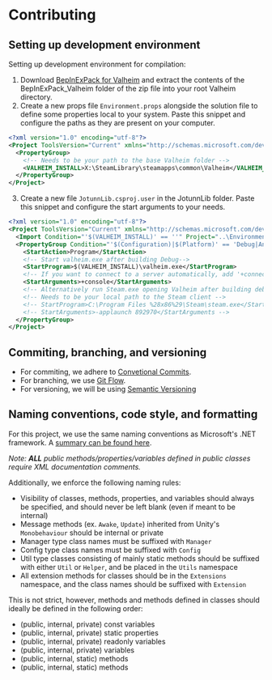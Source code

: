 # Contributing

## Setting up development environment
Setting up development environment for compilation:

1. Download [BepInExPack for Valheim](https://valheim.thunderstore.io/package/denikson/BepInExPack_Valheim/) and extract the contents of the BepInExPack_Valheim folder of the zip file into your root Valheim directory.
2. Create a new props file `Environment.props` alongside the solution file to define some properties local to your system. Paste this snippet and configure the paths as they are present on your computer.
```xml
<?xml version="1.0" encoding="utf-8"?>
<Project ToolsVersion="Current" xmlns="http://schemas.microsoft.com/developer/msbuild/2003">
  <PropertyGroup>
    <!-- Needs to be your path to the base Valheim folder -->
    <VALHEIM_INSTALL>X:\SteamLibrary\steamapps\common\Valheim</VALHEIM_INSTALL>
  </PropertyGroup>
</Project>
```
3. Create a new file `JotunnLib.csproj.user` in the JotunnLib folder. Paste this snippet and configure the start arguments to your needs.
```xml
<?xml version="1.0" encoding="utf-8"?>
<Project ToolsVersion="Current" xmlns="http://schemas.microsoft.com/developer/msbuild/2003">
  <Import Condition="'$(VALHEIM_INSTALL)' == ''" Project="..\Environment.props" />
  <PropertyGroup Condition="'$(Configuration)|$(Platform)' == 'Debug|AnyCPU' And '$(ProjectName)' == 'JotunnLib'">
    <StartAction>Program</StartAction>
    <!-- Start valheim.exe after building Debug-->
    <StartProgram>$(VALHEIM_INSTALL)\valheim.exe</StartProgram>
    <!-- If you want to connect to a server automatically, add '+connect <ip-address>:<port>' as StartArguments -->
    <StartArguments>+console</StartArguments>
    <!-- Alternatively run Steam.exe opening Valheim after building debug -->
    <!-- Needs to be your local path to the Steam client -->
    <!-- StartProgram>C:\Program Files %28x86%29\Steam\steam.exe</StartProgram -->
    <!-- StartArguments>-applaunch 892970</StartArguments -->
  </PropertyGroup>
</Project>
```

## Commiting, branching, and versioning
- For commiting, we adhere to [Convetional Commits](https://www.conventionalcommits.org/en/v1.0.0/#summary).
- For branching, we use [Git Flow](https://www.atlassian.com/git/tutorials/comparing-workflows/gitflow-workflow).
- For versioning, we will be using [Semantic Versioning](https://semver.org/)

## Naming conventions, code style, and formatting
For this project, we use the same naming conventions as Microsoft's .NET framework. A [summary can be found here](https://github.com/ktaranov/naming-convention/blob/master/C%23%20Coding%20Standards%20and%20Naming%20Conventions.md).  

_Note: **ALL** public methods/properties/variables defined in public classes require XML documentation comments._  
  
Additionally, we enforce the following naming rules:
- Visibility of classes, methods, properties, and variables should always be specified, and should never be left blank (even if meant to be internal)
- Message methods (ex. `Awake`, `Update`) inherited from Unity's `Monobehaviour` should be internal or private
- Manager type class names must be suffixed with `Manager`
- Config type class names must be suffixed with `Config`
- Util type classes consisting of mainly static methods should be suffixed with either `Util` or `Helper`, and be placed in the `Utils` namespace
- All extension methods for classes should be in the `Extensions` namespace, and the class names should be suffixed with `Extension`

This is not strict, however, methods and methods defined in classes should ideally be defined in the following order:
- (public, internal, private) const variables
- (public, internal, private) static properties
- (public, internal, private) readonly variables
- (public, internal, private) variables
- (public, internal, static) methods
- (public, internal, static) methods